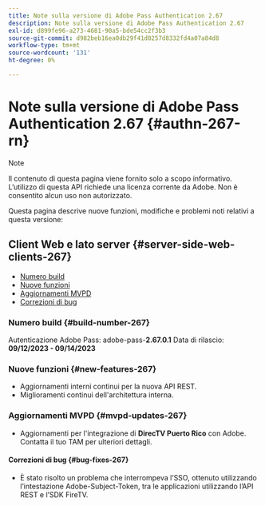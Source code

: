 ```yaml
---
title: Note sulla versione di Adobe Pass Authentication 2.67
description: Note sulla versione di Adobe Pass Authentication 2.67
exl-id: d899fe96-a273-4681-90a5-bde54cc2f3b3
source-git-commit: d982beb16ea0db29f41d0257d8332fd4a07a84d8
workflow-type: tm+mt
source-wordcount: '131'
ht-degree: 0%

---
```


# Note sulla versione di Adobe Pass Authentication 2.67 {#authn-267-rn}

>[!NOTE]
>
>Il contenuto di questa pagina viene fornito solo a scopo informativo. L’utilizzo di questa API richiede una licenza corrente da Adobe. Non è consentito alcun uso non autorizzato.

Questa pagina descrive nuove funzioni, modifiche e problemi noti relativi a questa versione:

## Client Web e lato server {#server-side-web-clients-267}

* [Numero build](#build-number-267)
* [Nuove funzioni](#new-features-267)
* [Aggiornamenti MVPD](#mvpd-updates-267)
* [Correzioni di bug](#bug-fixes-267)

### Numero build {#build-number-267}

Autenticazione Adobe Pass: adobe-pass-**2.67.0.1**
Data di rilascio: **09/12/2023 - 09/14/2023**

### Nuove funzioni {#new-features-267}

* Aggiornamenti interni continui per la nuova API REST.
* Miglioramenti continui dell&#39;architettura interna.

### Aggiornamenti MVPD {#mvpd-updates-267}

* Aggiornamenti per l&#39;integrazione di **DirecTV Puerto Rico** con Adobe. Contatta il tuo TAM per ulteriori dettagli.

#### Correzioni di bug {#bug-fixes-267}

* È stato risolto un problema che interrompeva l’SSO, ottenuto utilizzando l’intestazione Adobe-Subject-Token, tra le applicazioni utilizzando l’API REST e l’SDK FireTV.
